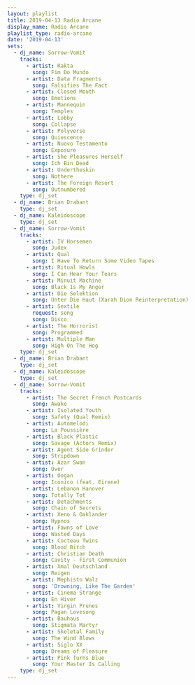 ```yaml
---
layout: playlist
title: 2019-04-13 Radio Arcane
display_name: Radio Arcane
playlist_type: radio-arcane
date: '2019-04-13'
sets:
  - dj_name: Sorrow-Vomit
    tracks:
      - artist: Rakta
        song: Fim Do Mundo
      - artist: Data Fragments
        song: Falsifies The Fact
      - artist: Closed Mouth
        song: Emotions
      - artist: Mannequin
        song: Temples
      - artist: Lobby
        song: Collapse
      - artist: Polyverso
        song: Quiescence
      - artist: Nuovo Testamento
        song: Exposure
      - artist: She Pleasures Herself
        song: Ich Bin Dead
      - artist: Undertheskin
        song: Nothere
      - artist: The Foreign Resort
        song: Outnumbered
    type: dj_set
  - dj_name: Brian Drabant
    type: dj_set
  - dj_name: Kaleidoscope
    type: dj_set
  - dj_name: Sorrow-Vomit
    tracks:
      - artist: IV Horsemen
        song: Judex
      - artist: Qual
        song: I Have To Return Some Video Tapes
      - artist: Ritual Howls
        song: I Can Hear Your Tears
      - artist: Minuit Machine
        song: Black Is My Anger
      - artist: Die Selektion
        song: Unter Die Haut (Xarah Dion Reinterpretation)
      - artist: Sextile
        request: song
        song: Disco
      - artist: The Horrorist
        song: Programmed
      - artist: Multiple Man
        song: High On The Hog
    type: dj_set
  - dj_name: Brian Drabant
    type: dj_set
  - dj_name: Kaleidoscope
    type: dj_set
  - dj_name: Sorrow-Vomit
    tracks:
      - artist: The Secret French Postcards
        song: Awake
      - artist: Isolated Youth
        song: Safety (Qual Remix)
      - artist: Automelodi
        song: La Poussière
      - artist: Black Plastic
        song: Savage (Actors Remix)
      - artist: Agent Side Grinder
        song: Stripdown
      - artist: Azar Swan
        song: Over
      - artist: Oogan
        song: Iconico (feat. Eirene)
      - artist: Lebanon Hanover
        song: Totally Tot
      - artist: Detachments
        song: Chain of Secrets
      - artist: Xeno & Oaklander
        song: Hypnos
      - artist: Fawns of Love
        song: Wasted Days
      - artist: Cocteau Twins
        song: Blood Bitch
      - artist: Christian Death
        song: Cavity - First Communion
      - artist: Xmal Deutschland
        song: Reigen
      - artist: Mephisto Walz
        song: 'Drowning, Like The Garden'
      - artist: Cinema Strange
        song: En Hiver
      - artist: Virgin Prunes
        song: Pagan Lovesong
      - artist: Bauhaus
        song: Stigmata Martyr
      - artist: Skeletal Family
        song: The Wind Blows
      - artist: Siglo XX
        song: Dreams of Pleasure
      - artist: Pink Turns Blue
        song: Your Master Is Calling
    type: dj_set
---
```

